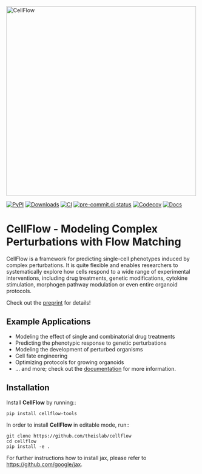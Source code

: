 <img src="docs/_static/images/cellflow_dark.png" width="500" alt="CellFlow">

[![PyPI](https://img.shields.io/pypi/v/cellflow-tools.svg)](https://pypi.org/project/cellflow-tools/)
[![Downloads](https://static.pepy.tech/badge/cellflow-tools)](https://pepy.tech/project/cellflow-tools)
[![CI](https://img.shields.io/github/actions/workflow/status/theislab/cellflow/test.yaml?branch=main)](https://github.com/theislab/cellflow/actions)
[![pre-commit.ci status](https://results.pre-commit.ci/badge/github/theislab/CellFlow/main.svg)](https://results.pre-commit.ci/latest/github/theislab/CellFlow/main)
[![Codecov](https://codecov.io/gh/theislab/cellflow/branch/main/graph/badge.svg?token=Rgtm5Tsblo)](https://codecov.io/gh/theislab/cellflow)
[![Docs](https://img.shields.io/readthedocs/cellflow)](https://cellflow.readthedocs.io/en/latest/)

CellFlow - Modeling Complex Perturbations with Flow Matching 
============================================================

CellFlow is a framework for predicting single-cell phenotypes induced by complex perturbations. It is quite flexible and enables researchers to systematically explore how cells respond to a wide range of experimental interventions, including drug treatments, genetic modifications, cytokine stimulation, morphogen pathway modulation or even entire organoid protocols.

Check out the [preprint](https://www.biorxiv.org/content/10.1101/2025.04.11.648220v1.abstract) for details!

## Example Applications

- Modeling the effect of single and combinatorial drug treatments
- Predicting the phenotypic response to genetic perturbations
- Modeling the development of perturbed organisms
- Cell fate engineering
- Optimizing protocols for growing organoids
- ... and more; check out the [documentation](https://cellflow.readthedocs.io) for more information.


Installation
------------
Install **CellFlow** by running::

    pip install cellflow-tools


In order to install **CellFlow** in editable mode, run::

    git clone https://github.com/theislab/cellflow
    cd cellflow
    pip install -e .

For further instructions how to install jax, please refer to https://github.com/google/jax.
